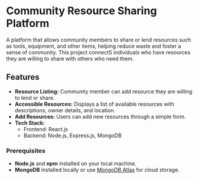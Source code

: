 # Community Resource Sharing Platform
A platform that allows community members to share or lend resources such as tools, equipment, and other items, helping reduce waste and foster a sense of community. This project connectS individuals who have resources they are willing to share with others who need them.

## Features
- **Resource Listing:** Community member can add resource they are willing to lend or share.
- **Accessible Resources:** Displays a list of available resources with descriptions, owner details, and location.
- **Add Resources:** Users can add new resources through a simple form.
- **Tech Stack:**
  - Frontend: React.js
  - Backend: Node.js, Express.js, MongoDB
    
### Prerequisites
- **Node.js** and **npm** installed on your local machine.
- **MongoDB** installed locally or use [MongoDB Atlas](https://www.mongodb.com/cloud/atlas) for cloud storage.
